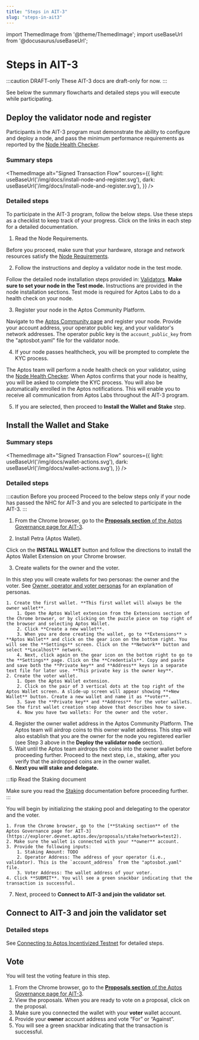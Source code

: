 ```yaml
---
title: "Steps in AIT-3"
slug: "steps-in-ait3"
---
```


import ThemedImage from '@theme/ThemedImage';
import useBaseUrl from '@docusaurus/useBaseUrl';

# Steps in AIT-3

:::caution DRAFT-only
These AIT-3 docs are draft-only for now.
:::

See below the summary flowcharts and detailed steps you will execute while participating.

## Deploy the validator node and register 

Participants in the AIT-3 program must demonstrate the ability to configure and deploy a node, and pass the minimum performance requirements as reported by the [Node Health Checker](/nodes/node-health-checker). 

### Summary steps

<ThemedImage
alt="Signed Transaction Flow"
sources={{
    light: useBaseUrl('/img/docs/install-node-and-register.svg'),
    dark: useBaseUrl('/img/docs/install-node-and-register.svg'),
  }}
/>

### Detailed steps

To participate in the AIT-3 program, follow the below steps. Use these steps as a checklist to keep track of your progress. Click on the links in each step for a detailed documentation.

1. Read the Node Requirements. 

  Before you proceed, make sure that your hardware, storage and network resources satisfy the [Node Requirements](node-requirements.md).

2. Follow the instructions and deploy a validator node in the test mode.

  Follow the detailed node installation steps provided in: [Validators](/nodes/validator-node/validators). **Make sure to set your node in the Test mode.** Instructions are provided in the node installation sections. Test mode is required for Aptos Labs to do a health check on your node.

3. Register your node in the Aptos Community Platform.
   
  Navigate to the [Aptos Community page](https://aptoslabs.com/community) and register your node. Provide your account address, your operator public key, and your validator's network addresses. The operator public key is the  `account_public_key` from the "aptosbot.yaml" file for the validator node.

4. If your node passes healthcheck, you will be prompted to complete the KYC process.

  The Aptos team will perform a node health check on your validator, using the [Node Health Checker](/nodes/node-health-checker). When Aptos confirms that your node is healthy, you will be asked to complete the KYC process. You will also be automatically enrolled in the Aptos notifications. This will enable you to receive all communication from Aptos Labs throughout the AIT-3 program.

5. If you are selected, then proceed to **Install the Wallet and Stake** step.


## Install the Wallet and Stake

### Summary steps

<ThemedImage
alt="Signed Transaction Flow"
sources={{
    light: useBaseUrl('/img/docs/wallet-actions.svg'),
    dark: useBaseUrl('/img/docs/wallet-actions.svg'),
  }}
/>

### Detailed steps

:::caution Before you proceed
Proceed to the below steps only if your node has passed the NHC for AIT-3 and you are selected to participate in the AIT-3.
:::

1. From the Chrome browser, go to the [**Proposals section** of the Aptos Governance page for AIT-3](https://explorer.devnet.aptos.dev/proposals?network=test2). 

2. Install Petra (Aptos Wallet).
    
  Click on the **INSTALL WALLET** button and follow the directions to install the Aptos Wallet Extension on your Chrome browser. 
    
3. Create wallets for the owner and the voter. 

  In this step you will create wallets for two personas: the owner and the voter. See [Owner, operator and voter personas](/nodes/ait/whats-new-in-ait3#owner-operator-and-voter-personas) for an explanation of personas. 
    
    1. Create the first wallet. **This first wallet will always be the owner wallet**.
        1. Open the Aptos Wallet extension from the Extensions section of the Chrome browser, or by clicking on the puzzle piece on top right of the browser and selecting Aptos Wallet.
        2. Click **Create a new wallet**. 
        3. When you are done creating the wallet, go to **Extensions** > **Aptos Wallet** and click on the gear icon on the bottom right. You will see the **Settings** screen. Click on the **Network** button and select **Localhost** network. 
        4. Next, click again on the gear icon on the bottom right to go to the **Settings** page. Click on the **Credentials**. Copy and paste and save both the **Private key** and **Address** keys in a separate text file for later use. **This private key is the owner key**.
    2. Create the voter wallet. 
        1. Open the Aptos Wallet extension. 
        2. Click on the pair of 3 vertical dots at the top right of the Aptos Wallet screen. A slide-up screen will appear showing **+New Wallet** button. Create a new wallet and name it as **voter**.  
        3. Save the **Private key** and **Address** for the voter wallets. See the first wallet creation step above that describes how to save. 
        4. Now you have two wallets: For the owner and the voter.
4. Register the owner wallet address in the Aptos Community Platform. The Aptos team will airdrop coins to this owner wallet address. This step will also establish that you are the owner for the node you registered earlier (see Step 3 above in the **Deploy the validator node** section).
5. Wait until the Aptos team airdrops the coins into the owner wallet before proceeding further. Proceed to the next step, i.e., staking, after you verify that the airdropped coins are in the owner wallet. 
6. **Next you will stake and delegate.** 

  :::tip Read the Staking document

  Make sure you read the [Staking](/nodes/staking) documentation before proceeding further. 
  :::

  You will begin by initializing the staking pool and delegating to the operator and the voter. 

    1. From the Chrome browser, go to the [**Staking section** of the Aptos Governance page for AIT-3](https://explorer.devnet.aptos.dev/proposals/stake?network=test2).
    2. Make sure the wallet is connected with your **owner** account.
    3. Provide the following inputs:
        1. Staking Amount: TODO
        2. Operator Address: The address of your operator (i.e., validator). This is the `account_address` from the "aptosbot.yaml" file.
        3. Voter Address: The wallet address of your voter.
    4. Click **SUBMIT**. You will see a green snackbar indicating that the transaction is successful.
7. Next, proceed to **Connect to AIT-3 and join the validator set**.


## Connect to AIT-3 and join the validator set

### Detailed steps

See [Connecting to Aptos Incentivized Testnet](/nodes/ait/connect-to-testnet) for detailed steps.


## Vote

You will test the voting feature in this step.

1. From the Chrome browser, go to the [**Proposals section** of the Aptos Governance page for AIT-3](https://explorer.devnet.aptos.dev/proposals?network=test2).
2. View the proposals. When you are ready to vote on a proposal, click on the proposal. 
3. Make sure you connected the wallet with your **voter** wallet account. 
4. Provide your **owner** account address and vote “For” or “Against”. 
5. You will see a green snackbar indicating that the transaction is successful.


